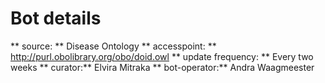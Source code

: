 # Bot details
** source: ** Disease Ontology
** accesspoint: ** http://purl.obolibrary.org/obo/doid.owl
** update frequency: ** Every two weeks
** curator:** Elvira Mitraka
** bot-operator:** Andra Waagmeester
 
